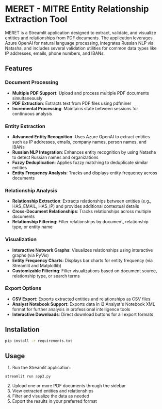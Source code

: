 # MERET - MITRE Entity Relationship Extraction Tool

MERET is a Streamlit application designed to extract, validate, and visualize entities and relationships from PDF documents. The application leverages Azure OpenAI for natural language processing, integrates Russian NLP via Natasha, and includes several validation utilities for common data types like IP addresses, emails, phone numbers, and IBANs.

## Features

### Document Processing
- **Multiple PDF Support**: Upload and process multiple PDF documents simultaneously
- **PDF Extraction**: Extracts text from PDF files using pdfminer
- **Incremental Processing**: Maintains state between sessions for continuous analysis

### Entity Extraction
- **Advanced Entity Recognition**: Uses Azure OpenAI to extract entities such as IP addresses, emails, company names, person names, and IBANs
- **Russian NLP Integration**: Enhances entity recognition by using Natasha to detect Russian names and organizations
- **Fuzzy Deduplication**: Applies fuzzy matching to deduplicate similar entities
- **Entity Frequency Analysis**: Tracks and displays entity frequency across documents

### Relationship Analysis
- **Relationship Extraction**: Extracts relationships between entities (e.g., HAS_EMAIL, HAS_IP) and provides additional contextual details
- **Cross-Document Relationships**: Tracks relationships across multiple documents
- **Relationship Filtering**: Filter relationships by document, relationship type, or entity name

### Visualization
- **Interactive Network Graphs**: Visualizes relationships using interactive graphs (via PyVis)
- **Entity Frequency Charts**: Displays bar charts for entity frequency (via Streamlit and Matplotlib)
- **Customizable Filtering**: Filter visualizations based on document source, relationship type, or search terms

### Export Options
- **CSV Export**: Exports extracted entities and relationships as CSV files
- **Analyst Notebook Support**: Exports data in i2 Analyst's Notebook XML format for further analysis in professional intelligence tools
- **Interactive Downloads**: Direct download buttons for all export formats

## Installation

```bash
pip install -r requirements.txt
```

## Usage

1. Run the Streamlit application:
```bash
streamlit run app3.py
```

2. Upload one or more PDF documents through the sidebar
3. View extracted entities and relationships
4. Filter and visualize the data as needed
5. Export the results in your preferred format
